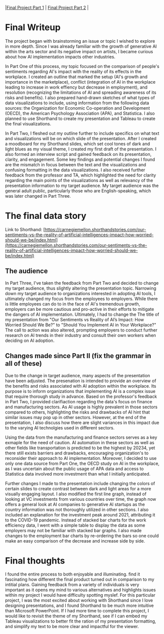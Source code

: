 |[Final Project Part 1](Final-Project-Part-1.md) | [Final Project Part 2](final-project-part-two) |

# Final Writeup

The project began with brainstorming an issue or topic I wished to explore in more depth. Since I was already familiar with the growth of generative AI within the arts sector and its negative impact on artists, I became curious about how AI implementation impacts other industries. 

In Part One of this process, my topic focused on the comparison of people's sentiments regarding AI's impact with the reality of its effects in the workplace. I created an outline that marked the setup (AI's growth and importance in the marketplace), conflict (integration of AI in the workplace leading to increase in work effiency but decrease in employment), and resolution (recognizing the limitations of AI and spreading awareness of its risks and benefits). I also prepared hand-drawn sketches of what types of data visualizations to include, using information from the following data sources: the Organization for Economic Co-operation and Development (OECD), the American Psychology Association (APA), and Statistica. I also planned to use Shorthand to create my presentation and Tableau to create the final visualizations. 

In Part Two, I fleshed out my outline further to include specifics on what text and visualizations will be on which slide of the presentation. After I created a moodboard for my Shorthand slides, which set cool tones of dark and light blues as my visual theme, I created my first draft of the presentation. I also formed an interview script and gained feedback on its presentation, clarity, and engagement. Some key findings and potential changes I found are the mismatch in focus between the text and the visualizations and confusing formatting in the data visualizations. I also received further feedback from the professor and TA, which highlighted the need for clarity regarding the main points of the visualizations as well as relevancy of the presentation information to my target audience. My target audience was the general adult public, particularly those who are English-speaking, which was later changed in Part Three.


# The final data story
Link to Shorthand: [https://carnegiemellon.shorthandstories.com/our-sentiments-vs-the-reality-of-artificial-intelligences-impact-how-worried-should-we-be/index.html](https://carnegiemellon.shorthandstories.com/our-sentiments-vs-the-reality-of-artificial-intelligences-impact-how-worried-should-we-be/index.html)

## The audience

In Part Three, I've taken the feedback from Part Two and decided to change my target audience, thus slightly altering the presentation topic. Narrowing down my target audience to organizations interested in adopting AI tools, I ultimately changed my focus from the employees to employers. While there is little employees can do to in the face of AI's tremendous growth, employers can be more cautious and pro-active in their efforts to mitigate the dangers of AI implementation. Ultimately, I had to change the The title of my presentation from "Our Sentiments vs Reality of AI’s Impact: How Worried Should We Be?" to "Should You Implement AI in Your Workplace?" The call to action was also altered, prompting employers to conduct further research on AI trends in their industry and consult their own workers when deciding on AI adoption.


## Changes made since Part II (fix the grammar in all of these)

Due to the change in target audience, many aspects of the presentation have been adjusted. The presenation is intended to provide an overview of the benefits and risks associated with AI adoption within the workplace. Its purpose is to inform organizations that implementing AI is a complex issue that require thorough study in advance. Based on the professor's feedback in Part Two, I provided clarifiaction regarding the data's focus on finance and manufacturing sectors. As AI usage is highly prevalent in those sectors compared to others, highlighting the risks and drawbacks of AI hint that similar issues may pop up in other sectors. However, at the end of the presentation, I also discuss how there are slight variances in this impact due to the varying AI technolgies used in different sectors.

Using the data from the manufacturing and finance sectors serves as a key exmaple for the need of caution. AI automation in these sectors as well as other fields like transportation is predicted to be the highest by 20234, yet there still exists 
barriers and drawbacks, encouraging organization's to reconsider their approach to AI implementation. Moreover, I decided to use only one data source from Part One, the OECD study on AI in the workplace, as I was uncertain about the public usage of APA data and access to Statistica data involved more investment than what I initially anticipated.

Further changes I made to the presentation include changing the colors of certain slides to create contrast between dark and light areas for a more visually engaging layout. I also modified the first line graph, instead of looking at VC investments from various countries over time, the graph now offers a general look at AI companies to generative AI startups as the country information was not thoroughly utilized in other sections. I also included an explanation for the investment peak around 2021, attributing it to the COVID-19 pandemic. Instead of stacked bar charts for the work efficiency data, I went with a simple table to display the data as some employers may not be familiar with stacked bar graphs. I also made changes to the employment bar charts by re-ordering the bars so one could make an easy comparison of the decrease and increase side by side. 



# Final thoughts

I found the entire process to both enjoyable and illuminating. find it fascinating how different the final product turned out in comparison to my intitial plans. Gaining feedback from a variety of individuals is very important as it opens my mind to various alternatives and highlights issues within my project I would have difficulty spotting myslef. For this particular project, I was the most excited about working with Shorthand since I love designing presentations, and I found Shorthand to be much more intuitive than Microsoft PowerPoint. If I had more time to complete this project, I would like to revisit the theme of my Shorthand, see if I can embed my Tableau visualizations to better fit the ration of my presentation formatting, and simplify my text to be more clear and impactful for the viewer. 

